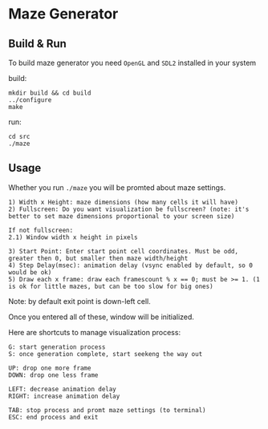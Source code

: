 # Maze Generator
## Build & Run
To build maze generator you need `OpenGL` and `SDL2` installed in your system

build:

	mkdir build && cd build
	../configure
	make

run:
	
	cd src
	./maze

## Usage

Whether you run `./maze` you will be promted about maze settings.

	1) Width x Height: maze dimensions (how many cells it will have)
	2) Fullscreen: Do you want visualization be fullscreen? (note: it's better to set maze dimensions proportional to your screen size)

	If not fullscreen:
	2.1) Window width x height in pixels

	3) Start Point: Enter start point cell coordinates. Must be odd, greater then 0, but smaller then maze width/height
	4) Step Delay(msec): animation delay (vsync enabled by default, so 0 would be ok)
	5) Draw each x frame: draw each framescount % x == 0; must be >= 1. (1 is ok for little mazes, but can be too slow for big ones)

Note: by default exit point is down-left cell.

Once you entered all of these, window will be initialized.

Here are shortcuts to manage visualization process:

	G: start generation process
	S: once generation complete, start seekeng the way out
	
	UP: drop one more frame
	DOWN: drop one less frame
	
	LEFT: decrease animation delay
	RIGHT: increase animation delay

	TAB: stop process and promt maze settings (to terminal)
	ESC: end process and exit